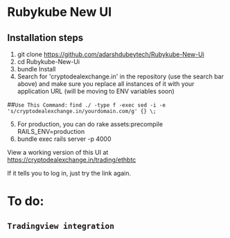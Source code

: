 # Rubykube New UI

## Installation steps

1. git clone https://github.com/adarshdubeytech/Rubykube-New-Ui
2. cd Rubykube-New-Ui
3. bundle Install
4. Search for 'cryptodealexchange.in' in the repository (use the search bar above) and make sure you replace all instances of it with your application URL (will be moving to ENV variables soon)

 ##`Use This Command:`
 `find ./ -type f -exec sed -i -e 's/cryptodealexchange.in/yourdomain.com/g' {} \;`

5. For production, you can do rake assets:precompile RAILS_ENV=production
6. bundle exec rails server -p 4000

View a working version of this UI at https://cryptodealexchange.in/trading/ethbtc

If it tells you to log in, just try the link again.

# To do: 
## `Tradingview integration`
